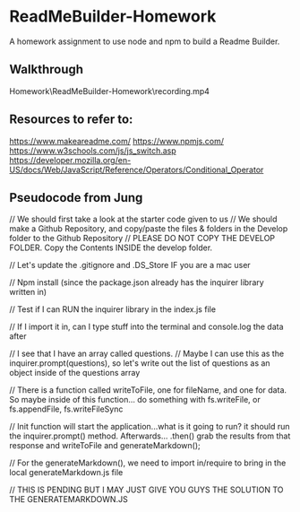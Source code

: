 # ReadMeBuilder-Homework

A homework assignment to use node and npm to build a Readme Builder.

## Walkthrough
Homework\ReadMeBuilder-Homework\recording.mp4

## Resources to refer to:
https://www.makeareadme.com/
https://www.npmjs.com/
https://www.w3schools.com/js/js_switch.asp
https://developer.mozilla.org/en-US/docs/Web/JavaScript/Reference/Operators/Conditional_Operator

## Pseudocode from Jung
// We should first take a look at the starter code given to us
// We should make a Github Repository, and copy/paste the files & folders in the Develop folder to the Github Repository
// PLEASE DO NOT COPY THE DEVELOP FOLDER. Copy the Contents INSIDE the develop folder.

// Let's update the .gitignore and .DS_Store IF you are a mac user

// Npm install (since the package.json already has the inquirer library written in)

// Test if I can RUN the inquirer library in the index.js file

// If I import it in, can I type stuff into the terminal and console.log the data after

// I see that I have an array called questions.
// Maybe I can use this as the inquirer.prompt(questions), so let's write out the list of questions as an object inside of the questions array

// There is a function called writeToFile, one for fileName, and one for data. So maybe inside of this function... do something with fs.writeFile, or fs.appendFile, fs.writeFileSync

// Init function will start the application...what is it going to run? it should run the inquirer.prompt() method. Afterwards... .then() grab the results from that response and writeToFile and generateMarkdown();

// For the generateMarkdown(), we need to import in/require to bring in the local generateMarkdown.js file

// THIS IS PENDING BUT I MAY JUST GIVE YOU GUYS THE SOLUTION TO THE GENERATEMARKDOWN.JS
